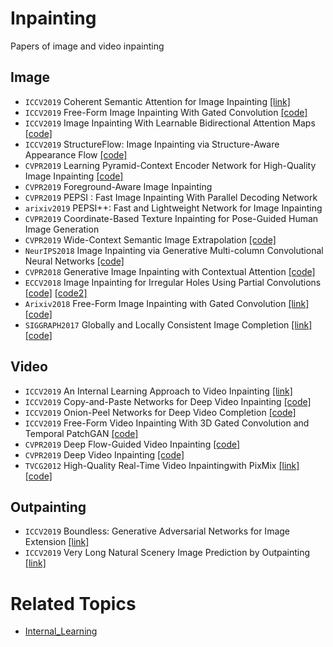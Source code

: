 # Inpainting
Papers of image and video inpainting

## Image
* `ICCV2019` Coherent Semantic Attention for Image Inpainting [[link]]()
* `ICCV2019` Free-Form Image Inpainting With Gated Convolution [[code]](https://github.com/JiahuiYu/generative_inpainting)
* `ICCV2019` Image Inpainting With Learnable Bidirectional Attention Maps [[code]](https://github.com/PaddlePaddle/models/tree/develop/PaddleCV/Research/inpainting-lbam)
* `ICCV2019` StructureFlow: Image Inpainting via Structure-Aware Appearance Flow [[code]](https://github.com/RenYurui/StructureFlow)
* `CVPR2019` Learning Pyramid-Context Encoder Network for High-Quality Image Inpainting [[code]](https://github.com/researchmm/PEN-Net-for-Inpainting)
* `CVPR2019` Foreground-Aware Image Inpainting
* `CVPR2019` PEPSI : Fast Image Inpainting With Parallel Decoding Network
* `arixiv2019` PEPSI++: Fast and Lightweight Network for Image Inpainting
* `CVPR2019` Coordinate-Based Texture Inpainting for Pose-Guided Human Image Generation
* `CVPR2019` Wide-Context Semantic Image Extrapolation [[code]](https://github.com/shepnerd/outpainting_srn)
* `NeurIPS2018` Image Inpainting via Generative Multi-column Convolutional Neural Networks [[code]](https://github.com/shepnerd/inpainting_gmcnn)
* `CVPR2018` Generative Image Inpainting with Contextual Attention [[code]](https://github.com/JiahuiYu/generative_inpainting)
* `ECCV2018` Image Inpainting for Irregular Holes Using Partial Convolutions [[code]](https://github.com/NVIDIA/partialconv) [[code2]](https://github.com/MathiasGruber/PConv-Keras)
* `Arixiv2018` Free-Form Image Inpainting with Gated Convolution [[link]](http://jiahuiyu.com/deepfill2/)[[code]](https://github.com/JiahuiYu/generative_inpainting)
* `SIGGRAPH2017` Globally and Locally Consistent Image Completion [[link]](http://iizuka.cs.tsukuba.ac.jp/projects/completion/en/)[[code]](https://github.com/satoshiiizuka/siggraph2017_inpainting)

## Video
* `ICCV2019` An Internal Learning Approach to Video Inpainting [[link]](https://cs.stanford.edu/~haotianz/publications/video_inpainting/)
* `ICCV2019` Copy-and-Paste Networks for Deep Video Inpainting [[code]](https://github.com/shleecs/Copy-and-Paste-Networks-for-Deep-Video-Inpainting)
* `ICCV2019` Onion-Peel Networks for Deep Video Completion [[code]](https://github.com/seoungwugoh/opn-demo)
* `ICCV2019` Free-Form Video Inpainting With 3D Gated Convolution and Temporal PatchGAN [[code]](https://github.com/amjltc295/Free-Form-Video-Inpainting)
* `CVPR2019` Deep Flow-Guided Video Inpainting [[code]](https://github.com/nbei/Deep-Flow-Guided-Video-Inpainting)
* `CVPR2019` Deep Video Inpainting [[code]](https://github.com/mcahny/Deep-Video-Inpainting)
*  `TVCG2012` High-Quality Real-Time Video Inpaintingwith PixMix [[link]](https://ieeexplore.ieee.org/document/6714519)[[code]](https://github.com/Mugichoko445/PixMix-Inpainting)


## Outpainting

* `ICCV2019` Boundless: Generative Adversarial Networks for Image Extension [[link]]()
* `ICCV2019` Very Long Natural Scenery Image Prediction by Outpainting [[link]]()


# Related Topics
 - [Internal_Learning](./etc/internal_learning/)